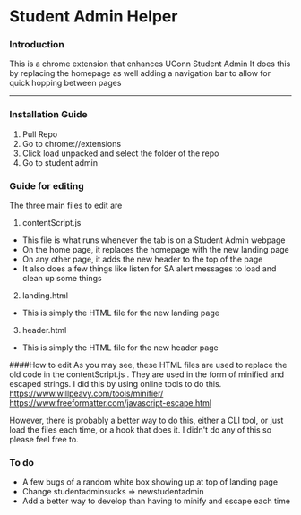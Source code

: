 # Student Admin Helper 

### Introduction
This is a chrome extension that enhances UConn Student Admin
It does this by replacing the homepage as well adding a navigation bar to allow for quick hopping between pages
__________
### Installation Guide
1) Pull Repo
2) Go to chrome://extensions
3) Click load unpacked and select the folder of the repo
4) Go to student admin


### Guide for editing
The three main files to edit are 

1) contentScript.js
- This file is what runs whenever the tab is on a Student Admin webpage
- On the home page, it replaces the homepage with the new landing page
- On any other page, it adds the new header to the top of the page
- It also does a few things like listen for SA alert messages to load and clean up some things

2) landing.html
- This is simply the HTML file for the new landing page

3) header.html
- This is simply the HTML file for the new header page

####How to edit
As you may see, these HTML files are used to replace the old code in the contentScript.js . They are used in the form of minified and escaped strings. I did this by using online tools to do this.
https://www.willpeavy.com/tools/minifier/
https://www.freeformatter.com/javascript-escape.html

However, there is probably a better way to do this, either a CLI tool, or just load the files each time, or a hook that does it. I didn't do any of this so please feel free to.


### To do
- A few bugs of a random white box showing up at top of landing page
- Change studentadminsucks => newstudentadmin
- Add a better way to develop than having to minify and escape each time
